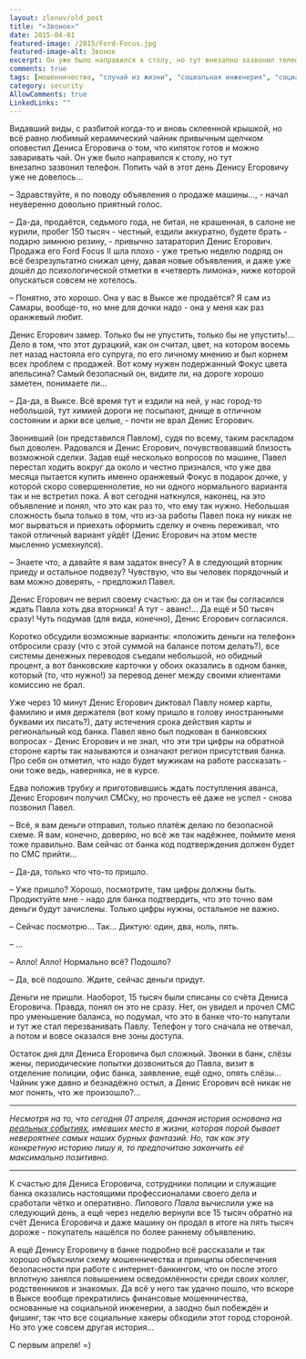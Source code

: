 ```yaml
---
layout: zlonov/old_post
title: "«Звонок»"
date: 2015-04-01
featured-image: /2015/Ford-Focus.jpg
featured-image-alt: Звонок
excerpt: Он уже было направился к столу, но тут внезапно зазвонил телефон. Попить чай в этот день Денису Егоровичу уже не довелось…
comments: true
tags: [мошенничество, "случай из жизни", "социальная инженерия", "социальные хакеры", "телефонные мошенники"]
category: security
AllowComments: true
LinkedLinks: ""
---
```

Видавший виды, с разбитой когда-то и вновь склеенной крышкой, но всё равно любимый керамический чайник привычным щелчком оповестил Дениса Егоровича о том, что кипяток готов и можно заваривать чай. Он уже было направился к столу, но тут внезапно зазвонил телефон. Попить чай в этот день Денису Егоровичу уже не довелось…

– Здравствуйте, я по поводу объявления о продаже машины…, - начал неуверенно довольно приятный голос.

– Да-да, продаётся, седьмого года, не битая, не крашенная, в салоне не курили, пробег 150 тысяч - честный, ездили аккуратно, будете брать - подарю зимнюю резину, - привычно затараторил Денис Егорович. Продажа его Ford Focus II шла плохо - уже третью неделю подряд он всё безрезультатно снижал цену, давая новые объявления, и даже уже дошёл до психологической отметки в «четверть лимона», ниже которой опускаться совсем не хотелось.

– Понятно, это хорошо. Она у вас в Выксе же продаётся? Я сам из Самары, вообще-то, но мне для дочки надо - она у меня как раз оранжевый любит.

Денис Егорович замер. Только бы не упустить, только бы не упустить!… Дело в том, что этот дурацкий, как он считал, цвет, на котором восемь лет назад настояла его супруга, по его личному мнению и был корнем всех проблем с продажей. Вот кому нужен подержанный Фокус цвета апельсина? Самый безопасный он, видите ли, на дороге хорошо заметен, понимаете ли…

– Да-да, в Выксе. Всё время тут и ездили на ней, у нас город-то небольшой, тут химией дороги не посыпают, днище в отличном состоянии и арки все целые, - почти не врал Денис Егорович.

Звонивший (он представился Павлом), судя по всему, таким раскладом был доволен. Радовался и Денис Егорович, почувствовавший близость возможной сделки. Задав ещё несколько вопросов по машине, Павел перестал ходить вокруг да около и честно признался, что уже два месяца пытается купить именно оранжевый Фокус в подарок дочке, у которой скоро совершеннолетие, но ни одного нормального варианта так и не встретил пока. А вот сегодня наткнулся, наконец, на это объявление и понял, что это как раз то, что ему так нужно. Небольшая сложность была только в том, что из-за работы Павел пока ну никак не мог вырваться и приехать оформить сделку и очень переживал, что такой отличный вариант уйдёт (Денис Егорович на этом месте мысленно усмехнулся).

– Знаете что, а давайте я вам задаток внесу? А в следующий вторник приеду и остальное подвезу? Чувствую, что вы человек порядочный и вам можно доверять, - предложил Павел.

Денис Егорович не верил своему счастью: да он и так бы согласился ждать Павла хоть два вторника! А тут - аванс!… Да ещё и 50 тысяч сразу! Чуть подумав (для вида, конечно), Денис Егорович согласился.

Коротко обсудили возможные варианты: «положить деньги на телефон» отбросили сразу (что с этой суммой на балансе потом делать?), все системы денежных переводов съедали небольшой, но обидный процент, а вот банковские карточки у обоих оказались в одном банке, который (то, что нужно!) за перевод денег между своими клиентами комиссию не брал.

Уже через 10 минут Денис Егорович диктовал Павлу номер карты, фамилию и имя держателя (вот кому пришло в голову иностранными буквами их писать?), дату истечения срока действия карты и региональный код банка. Павел явно был подкован в банковских вопросах - Денис Егорович и не знал, что эти три цифры на обратной стороне карты так называются и означают регион присутствия банка. Про себя он отметил, что надо будет мужикам на работе рассказать - они тоже ведь, наверняка, не в курсе.

Едва положив трубку и приготовившись ждать поступления аванса, Денис Егорович получил СМСку, но прочесть её даже не успел - снова позвонил Павел.

– Всё, я вам деньги отправил, только платёж делаю по безопасной схеме. Я вам, конечно, доверяю, но всё же так надёжнее, поймите меня тоже правильно. Вам сейчас от банка код подтверждения должен будет по СМС прийти…

– Да-да, только что что-то пришло.

– Уже пришло? Хорошо, посмотрите, там цифры должны быть. Продиктуйте мне - надо для банка подтвердить, что это точно вам деньги будут зачислены. Только цифры нужны, остальное не важно.

– Сейчас посмотрю… Так… Диктую: один, два, ноль, пять.

– …

– Алло! Алло! Нормально всё? Подошло?

– Да, всё подошло. Ждите, сейчас деньги придут.

Деньги не пришли. Наоборот, 15 тысяч были списаны со счёта Дениса Егоровича. Правда, понял он это не сразу. Нет, он увидел и прочел СМС про уменьшение баланса, но подумал, что это в банке что-то напутали и тут же стал перезванивать Павлу. Телефон у того сначала не отвечал, а потом и вовсе оказался вне зоны доступа.

Остаток дня для Дениса Егоровича был сложный. Звонки в банк, слёзы жены, периодические попытки дозвониться до Павла, визит в отделение полиции, офис банка, заявление, ещё одно, опять слёзы… Чайник уже давно и безнадёжно остыл, а Денис Егорович всё никак не мог понять, что же произошло?…

---

_Несмотря на то, что сегодня 01 апреля, данная история основана на <a href="http://www.gorodche.ru/news/incident/50497/" target="_blank">реальных событиях</a>, имевших место в жизни, которая порой бывает невероятнее самых наших бурных фантазий. Но, так как эту конкретную историю пишу я, то предпочитаю закончить её максимально позитивно._

---

К счастью для Дениса Егоровича, сотрудники полиции и служащие банка оказались настоящими профессионалами своего дела и сработали чётко и оперативно. Липового _Павла_ вычислили уже на следующий день, а ещё через неделю вернули все 15 тысяч обратно на счёт Дениса Егоровича и даже машину он продал в итоге на пять тысяч дороже - покупатель нашёлся по более раннему объявлению.

А ещё Денису Егоровичу в банке подробно всё рассказали и так хорошо объяснили схему мошенничества и принципы обеспечения безопасности при работе с интернет-банкингом, что он после этого вплотную занялся повышением осведомлённости среди своих коллег, родственников и знакомых. Да всё у него так удачно пошло, что вскоре в Выксе вообще прекратились финансовые мошенничества, основанные на социальной инженерии, а заодно был побеждён и фишинг, так что все социальные хакеры обходили этот город стороной. Но это уже совсем другая история…

С первым апреля! =)
